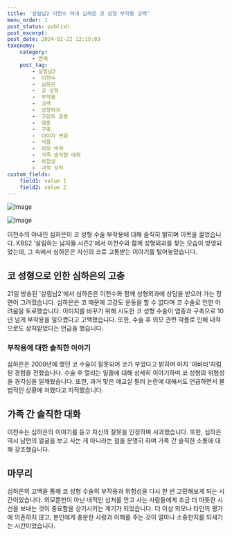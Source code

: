 ```yaml
---
title: '살림남2 이천수 아내 심하은 코 성형 부작용 고백'
menu_order: 1
post_status: publish
post_excerpt: 
post_date: 2024-02-22 12:15:03
taxonomy:
    category:
        - 연예
    post_tag:
        - 살림남2
        -  이천수
        -  심하은
        -  코 성형
        -  부작용
        -  고백
        -  성형외과
        -  고강도 운동
        -  염증
        -  구축
        -  이미지 변화
        -  악플
        -  외모 비하
        -  가족 솔직한 대화
        -  위험성
        -  내적 상처
custom_fields:
    field1: value 1
    field2: value 2
---
```


![Image](https://ssl.pstatic.net/mimgnews/image/076/2024/02/22/2024022301001496500200441_20240222083014154.jpg?type=w540)

![Image](https://mimgnews.pstatic.net/image/076/2024/02/22/2024022301001496500200442_20240222083014164.jpg?type=w540)

이천수의 아내인 심하은이 코 성형 수술 부작용에 대해 솔직히 밝히며 이목을 끌었습니다. KBS2 '살림하는 남자들 시즌2'에서 이천수와 함께 성형외과를 찾는 모습이 방영되었는데, 그 속에서 심하은은 자신의 코로 고통받는 이야기를 털어놓았습니다.
## 코 성형으로 인한 심하은의 고충
21일 방송된 '살림남2'에서 심하은은 이천수와 함께 성형외과에 상담을 받으러 가는 장면이 그려졌습니다. 심하은은 코 때문에 고강도 운동을 할 수 없다며 코 수술로 인한 어려움을 토로했습니다. 이미지를 바꾸기 위해 시도한 코 성형 수술이 염증과 구축으로 10년 넘게 부작용을 일으켰다고 고백했습니다. 또한, 수술 후 외모 관련 악플로 인해 내적으로도 상처받았다는 언급을 했습니다.
### 부작용에 대한 솔직한 이야기
심하은은 2009년에 했던 코 수술이 잘못되어 코가 부었다고 밝히며 마치 '아바타'처럼 된 경험을 전했습니다. 수술 후 열리는 일들에 대해 상세히 이야기하며 코 성형의 위험성을 경각심을 일깨웠습니다. 또한, 과거 맞은 애교살 필러 논란에 대해서도 언급하면서 불법적인 상황에 처했다고 지적했습니다.
## 가족 간 솔직한 대화
이천수는 심하은의 이야기를 듣고 자신의 잘못을 인정하며 사과했습니다. 또한, 심하은 역시 남편의 얼굴을 보고 사는 게 아니라는 점을 분명히 하며 가족 간 솔직한 소통에 대해 강조했습니다.
## 마무리
심하은의 고백을 통해 코 성형 수술의 부작용과 위험성을 다시 한 번 고민해보게 되는 시간이었습니다. 외모뿐만이 아닌 내적인 상처를 안고 사는 사람들에게 조금 더 따뜻한 시선을 보내는 것이 중요함을 상기시키는 계기가 되었습니다. 더 이상 외모나 타인의 평가에 의존하지 않고, 본인에게 충분한 사랑과 이해를 주는 것이 얼마나 소중한지를 되새기는 시간이었습니다.

